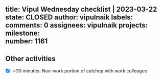 title:	Vipul Wednesday checklist | 2023-03-22
state:	CLOSED
author:	vipulnaik
labels:	
comments:	0
assignees:	vipulnaik
projects:	
milestone:	
number:	1161
--
## Other activities

- [x] ~30 minutes: Non-work portion of catchup with work colleague
